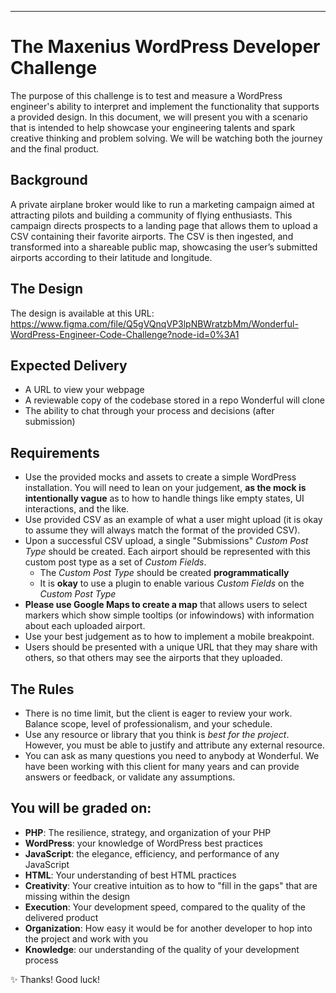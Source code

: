 ---
# The Maxenius WordPress Developer Challenge
The purpose of this challenge is to test and measure a WordPress engineer's ability to interpret and implement the functionality that supports a provided design. In this document, we will present you with a scenario that is intended to help showcase your engineering talents and spark creative thinking and problem solving. We will be watching both the journey and the final product.

## Background
A private airplane broker would like to run a marketing campaign aimed at attracting pilots and building a community of flying enthusiasts. This campaign directs prospects to a landing page that allows them to upload a CSV containing their favorite airports. The CSV is then ingested, and transformed into a shareable public map, showcasing the user’s submitted airports according to their latitude and longitude.

## The Design
The design is available at this URL:
https://www.figma.com/file/Q5gVQnqVP3lpNBWratzbMm/Wonderful-WordPress-Engineer-Code-Challenge?node-id=0%3A1

## Expected Delivery
- A URL to view your webpage
- A reviewable copy of the codebase stored in a repo Wonderful will clone
- The ability to chat through your process and decisions (after submission)

## Requirements
- Use the provided mocks and assets to create a simple WordPress installation. You will need to lean on your judgement, **as the mock is intentionally vague** as to how to handle things like empty states, UI interactions, and the like.
- Use provided CSV as an example of what a user might upload (it is okay to assume they will always match the format of the provided CSV).
- Upon a successful CSV upload, a single "Submissions" _Custom Post Type_ should be created. Each airport should be represented with this custom post type as a set of _Custom Fields_.
	- The _Custom Post Type_ should be created **programmatically**
	- It is **okay** to use a plugin to enable various _Custom Fields_ on the _Custom Post Type_
- **Please use Google Maps to create a map** that allows users to select markers which show simple tooltips (or infowindows) with information about each uploaded airport.
- Use your best judgement as to how to implement a mobile breakpoint.
- Users should be presented with a unique URL that they may share with others, so that others may see the airports that they uploaded.

## The Rules
- There is no time limit, but the client is eager to review your work. Balance scope, level of professionalism, and your schedule.
- Use any resource or library that you think is *best for the project*. However, you must be able to justify and attribute any external resource.
- You can ask as many questions you need to anybody at Wonderful. We have been working with this client for many years and can provide answers or feedback, or validate any assumptions.

## You will be graded on:
- **PHP**: The resilience, strategy, and organization of your PHP
- **WordPress**: your knowledge of WordPress best practices
- **JavaScript**: the elegance, efficiency, and performance of any JavaScript
- **HTML**: Your understanding of best HTML practices
- **Creativity**: Your creative intuition as to how to "fill in the gaps" that are missing within the design
- **Execution**: Your development speed, compared to the quality of the delivered product
- **Organization**: How easy it would be for another developer to hop into the project and work with you
- **Knowledge**: our understanding of the quality of your development process

✨ Thanks! Good luck!